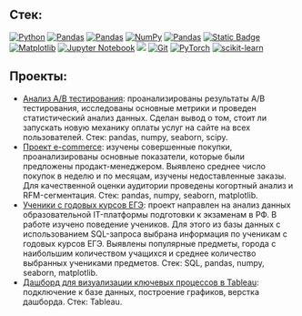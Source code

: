 
## Стек:
<a target="_blank" rel="noopener noreferrer nofollow" href="https://camo.githubusercontent.com/0d0779a129f1dcf6c31613b701fe0646fd4e4d2ed2a7cbd61b27fd5514baa938/68747470733a2f2f696d672e736869656c64732e696f2f62616467652f707974686f6e2d3336373041303f7374796c653d666f722d7468652d6261646765266c6f676f3d707974686f6e266c6f676f436f6c6f723d666664643534"><img src="https://camo.githubusercontent.com/0d0779a129f1dcf6c31613b701fe0646fd4e4d2ed2a7cbd61b27fd5514baa938/68747470733a2f2f696d672e736869656c64732e696f2f62616467652f707974686f6e2d3336373041303f7374796c653d666f722d7468652d6261646765266c6f676f3d707974686f6e266c6f676f436f6c6f723d666664643534" alt="Python" data-canonical-src="https://img.shields.io/badge/python-3670A0?style=for-the-badge&amp;logo=python&amp;logoColor=ffdd54" style="max-width: 100%;"></a>
<a target="_blank" rel="noopener noreferrer nofollow" href="https://camo.githubusercontent.com/359e8bd60db3176dc0ee702c7e51b8c71d5b2a3a7ea1e6b26c066f77ed343ac9/68747470733a2f2f696d672e736869656c64732e696f2f62616467652f70616e6461732d2532333135303435382e7376673f7374796c653d666f722d7468652d6261646765266c6f676f3d70616e646173266c6f676f436f6c6f723d7768697465"><img src="https://camo.githubusercontent.com/359e8bd60db3176dc0ee702c7e51b8c71d5b2a3a7ea1e6b26c066f77ed343ac9/68747470733a2f2f696d672e736869656c64732e696f2f62616467652f70616e6461732d2532333135303435382e7376673f7374796c653d666f722d7468652d6261646765266c6f676f3d70616e646173266c6f676f436f6c6f723d7768697465" alt="Pandas" data-canonical-src="https://img.shields.io/badge/pandas-%23150458.svg?style=for-the-badge&amp;logo=pandas&amp;logoColor=white" style="max-width: 100%;"></a>
<a target="_blank" rel="noopener noreferrer nofollow" href="https://camo.githubusercontent.com/dbe7abf23365e715320703956e1c54a229ae6d0b127ce060f653e847d0375256/68747470733a2f2f696d672e736869656c64732e696f2f62616467652f70616e6461732d3062303033383f7374796c653d666f722d7468652d6261646765266c6f676f3d70616e646173266c6f676f436f6c6f723d7768697465"><img src="https://camo.githubusercontent.com/dbe7abf23365e715320703956e1c54a229ae6d0b127ce060f653e847d0375256/68747470733a2f2f696d672e736869656c64732e696f2f62616467652f70616e6461732d3062303033383f7374796c653d666f722d7468652d6261646765266c6f676f3d70616e646173266c6f676f436f6c6f723d7768697465" alt="Pandas" data-canonical-src="https://img.shields.io/badge/pandas-0b0038?style=for-the-badge&amp;logo=pandas&amp;logoColor=white" style="max-width: 100%;"></a>
<a target="_blank" rel="noopener noreferrer nofollow" href="https://camo.githubusercontent.com/201e0e586a865b19eef2e2d271662d9b4304757ff6710b7e4ccebf7b99fe7873/68747470733a2f2f696d672e736869656c64732e696f2f62616467652f6e756d70792d2532333031333234332e7376673f7374796c653d666f722d7468652d6261646765266c6f676f3d6e756d7079266c6f676f436f6c6f723d7768697465"><img src="https://camo.githubusercontent.com/201e0e586a865b19eef2e2d271662d9b4304757ff6710b7e4ccebf7b99fe7873/68747470733a2f2f696d672e736869656c64732e696f2f62616467652f6e756d70792d2532333031333234332e7376673f7374796c653d666f722d7468652d6261646765266c6f676f3d6e756d7079266c6f676f436f6c6f723d7768697465" alt="NumPy" data-canonical-src="https://img.shields.io/badge/numpy-%23013243.svg?style=for-the-badge&amp;logo=numpy&amp;logoColor=white" style="max-width: 100%;"></a>
<a target="_blank" rel="noopener noreferrer nofollow" href="https://camo.githubusercontent.com/dbe7abf23365e715320703956e1c54a229ae6d0b127ce060f653e847d0375256/68747470733a2f2f696d672e736869656c64732e696f2f62616467652f70616e6461732d3062303033383f7374796c653d666f722d7468652d6261646765266c6f676f3d70616e646173266c6f676f436f6c6f723d7768697465"><img src="https://camo.githubusercontent.com/dbe7abf23365e715320703956e1c54a229ae6d0b127ce060f653e847d0375256/68747470733a2f2f696d672e736869656c64732e696f2f62616467652f70616e6461732d3062303033383f7374796c653d666f722d7468652d6261646765266c6f676f3d70616e646173266c6f676f436f6c6f723d7768697465" alt="Pandas" data-canonical-src="https://img.shields.io/badge/pandas-0b0038?style=for-the-badge&amp;logo=pandas&amp;logoColor=white" style="max-width: 100%;"></a>
<a target="_blank" rel="noopener noreferrer nofollow" href="https://camo.githubusercontent.com/4fdc669f9c9c55029c0493810eab30a9ed8e75e7fe5006b56d378962aad795a3/68747470733a2f2f696d672e736869656c64732e696f2f62616467652f436c69636b486f7573652d7265643f7374796c653d666f722d7468652d6261646765266c6f676f3d436c69636b486f757365"><img src="https://camo.githubusercontent.com/4fdc669f9c9c55029c0493810eab30a9ed8e75e7fe5006b56d378962aad795a3/68747470733a2f2f696d672e736869656c64732e696f2f62616467652f436c69636b486f7573652d7265643f7374796c653d666f722d7468652d6261646765266c6f676f3d436c69636b486f757365" alt="Static Badge" data-canonical-src="https://img.shields.io/badge/ClickHouse-red?style=for-the-badge&amp;logo=ClickHouse" style="max-width: 100%;"></a>
<a target="_blank" rel="noopener noreferrer nofollow" href="https://camo.githubusercontent.com/4589145c91e4adb7607fad7aa610501c8a35729fb0921cbaf772d0b4c6167b57/68747470733a2f2f696d672e736869656c64732e696f2f62616467652f4d6174706c6f746c69622d3030363430303f7374796c653d666f722d7468652d6261646765266c6f676f3d6d6174706c6f746c6962266c6f676f436f6c6f723d7768697465"><img src="https://camo.githubusercontent.com/4589145c91e4adb7607fad7aa610501c8a35729fb0921cbaf772d0b4c6167b57/68747470733a2f2f696d672e736869656c64732e696f2f62616467652f4d6174706c6f746c69622d3030363430303f7374796c653d666f722d7468652d6261646765266c6f676f3d6d6174706c6f746c6962266c6f676f436f6c6f723d7768697465" alt="Matplotlib" data-canonical-src="https://img.shields.io/badge/Matplotlib-006400?style=for-the-badge&amp;logo=matplotlib&amp;logoColor=white" style="max-width: 100%;"></a>
<a target="_blank" rel="noopener noreferrer nofollow" href="https://camo.githubusercontent.com/0e0f1fb94d3602f6c88fc264493c7c72452fbe16df2f6ba0052ebf2fac6d0663/68747470733a2f2f696d672e736869656c64732e696f2f62616467652f6a7570797465722d2532334641304630302e7376673f7374796c653d666f722d7468652d6261646765266c6f676f3d6a757079746572266c6f676f436f6c6f723d7768697465"><img src="https://camo.githubusercontent.com/0e0f1fb94d3602f6c88fc264493c7c72452fbe16df2f6ba0052ebf2fac6d0663/68747470733a2f2f696d672e736869656c64732e696f2f62616467652f6a7570797465722d2532334641304630302e7376673f7374796c653d666f722d7468652d6261646765266c6f676f3d6a757079746572266c6f676f436f6c6f723d7768697465" alt="Jupyter Notebook" data-canonical-src="https://img.shields.io/badge/jupyter-%23FA0F00.svg?style=for-the-badge&amp;logo=jupyter&amp;logoColor=white" style="max-width: 100%;"></a>
<a target="_blank" rel="noopener noreferrer nofollow" href="https://camo.githubusercontent.com/f595b3adac6e408111767d4a8f5f0c559d477cf0a19a06b3d85e934be624867f/68747470733a2f2f696d672e736869656c64732e696f2f62616467652f53636950792d3144333334413f7374796c653d666f722d7468652d6261646765266c6f676f3d7363697079266c6f676f436f6c6f723d7768697465"><img src="https://camo.githubusercontent.com/f595b3adac6e408111767d4a8f5f0c559d477cf0a19a06b3d85e934be624867f/68747470733a2f2f696d672e736869656c64732e696f2f62616467652f53636950792d3144333334413f7374796c653d666f722d7468652d6261646765266c6f676f3d7363697079266c6f676f436f6c6f723d7768697465" data-canonical-src="https://img.shields.io/badge/SciPy-1D334A?style=for-the-badge&amp;logo=scipy&amp;logoColor=white" style="max-width: 100%;"></a>
<a target="_blank" rel="noopener noreferrer nofollow" href="https://camo.githubusercontent.com/94d83dc5838e2784bee25fe9e019bc2fda128676f32cef2f06baa0f6f3849b8c/68747470733a2f2f696d672e736869656c64732e696f2f62616467652f6769742d2532334630353033332e7376673f7374796c653d666f722d7468652d6261646765266c6f676f3d676974266c6f676f436f6c6f723d7768697465"><img src="https://camo.githubusercontent.com/94d83dc5838e2784bee25fe9e019bc2fda128676f32cef2f06baa0f6f3849b8c/68747470733a2f2f696d672e736869656c64732e696f2f62616467652f6769742d2532334630353033332e7376673f7374796c653d666f722d7468652d6261646765266c6f676f3d676974266c6f676f436f6c6f723d7768697465" alt="Git" data-canonical-src="https://img.shields.io/badge/git-%23F05033.svg?style=for-the-badge&amp;logo=git&amp;logoColor=white" style="max-width: 100%;"></a>
<a target="_blank" rel="noopener noreferrer nofollow" href="https://camo.githubusercontent.com/0c50ef7bdac5e70774bba2ea57efe0181c9fdc9a99d2472fd6b04e58f6dcd8aa/68747470733a2f2f696d672e736869656c64732e696f2f62616467652f5079546f7263682d3062303033383f7374796c653d666f722d7468652d6261646765266c6f676f3d5079546f726368266c6f676f436f6c6f723d643834663335"><img src="https://camo.githubusercontent.com/0c50ef7bdac5e70774bba2ea57efe0181c9fdc9a99d2472fd6b04e58f6dcd8aa/68747470733a2f2f696d672e736869656c64732e696f2f62616467652f5079546f7263682d3062303033383f7374796c653d666f722d7468652d6261646765266c6f676f3d5079546f726368266c6f676f436f6c6f723d643834663335" alt="PyTorch" data-canonical-src="https://img.shields.io/badge/PyTorch-0b0038?style=for-the-badge&amp;logo=PyTorch&amp;logoColor=d84f35" style="max-width: 100%;"></a>
<a target="_blank" rel="noopener noreferrer nofollow" href="https://camo.githubusercontent.com/84d06fe9035dd07bc8e5f52f42af32c87f86b10a96768a5bfe70eb0e4a4d0371/68747470733a2f2f696d672e736869656c64732e696f2f62616467652f7363696b69742d2d6c6561726e2d3062303033383f7374796c653d666f722d7468652d6261646765266c6f676f3d7363696b69742d6c6561726e266c6f676f436f6c6f723d666139623338"><img src="https://camo.githubusercontent.com/84d06fe9035dd07bc8e5f52f42af32c87f86b10a96768a5bfe70eb0e4a4d0371/68747470733a2f2f696d672e736869656c64732e696f2f62616467652f7363696b69742d2d6c6561726e2d3062303033383f7374796c653d666f722d7468652d6261646765266c6f676f3d7363696b69742d6c6561726e266c6f676f436f6c6f723d666139623338" alt="scikit-learn" data-canonical-src="https://img.shields.io/badge/scikit--learn-0b0038?style=for-the-badge&amp;logo=scikit-learn&amp;logoColor=fa9b38" style="max-width: 100%;"></a>




## Проекты:
* [Анализ A/B тестирования](https://github.com/anastasiia-umnova/A-B-Testing/tree/main): проанализированы результаты A/B тестирования, исследованы основные метрики и проведен статистический анализ данных. Сделан вывод о том, стоит ли запускать новую механику оплаты услуг на сайте на всех пользователей.
  Стек: pandas, numpy, seaborn, scipy.
* [Проект e-commerce](https://github.com/anastasiia-umnova/E-commerce-project/tree/main): изучены совершенные покупки, проанализированы основные показатели, которые были предложены продакт-менеджером. Выявлено среднее число покупок в неделю и по месяцам, изучены недоставленные заказы. Для качественной оценки аудитории проведены когортный анализ и RFM-сегментация.
  Стек: pandas, numpy, seaborn, matplotlib.
* [Ученики с годовых курсов ЕГЭ](https://github.com/anastasiia-umnova/Students-from-courses): проект направлен на анализ данных образовательной IT-платформы подготовки к экзаменам в РФ. В работе изучено поведение учеников. Для этого из базы данных с использованием SQL-запроса выбрана информация по ученикам с годовых курсов ЕГЭ. Выявлены популярные предметы, города с наибольшим количеством учащихся и среднее количество выбранных учениками предметов.
  Стек: SQL, pandas, numpy, seaborn, matplotlib.
* [Дашборд для визуализации ключевых процессов в Tableau](https://public.tableau.com/views/Profitmonthlyanalysis/Dashboard1?:language=en-US&:sid=&:redirect=auth&:display_count=n&:origin=viz_share_link): подключение к базе данных, построение графиков, верстка дашборда.
  Стек: Tableau.

  

<!--
**anastasiia-umnova/anastasiia-umnova** is a ✨ _special_ ✨ repository because its `README.md` (this file) appears on your GitHub profile.

Here are some ideas to get you started:

- 🔭 I’m currently working on ...
- 🌱 I’m currently learning ...
- 👯 I’m looking to collaborate on ...
- 🤔 I’m looking for help with ...
- 💬 Ask me about ...
- 📫 How to reach me: ...
- 😄 Pronouns: ...
- ⚡ Fun fact: ...
-->
